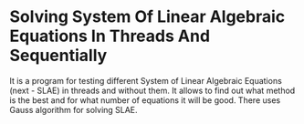 # Solving System Of Linear Algebraic Equations In Threads And Sequentially
It is a program for testing different System of Linear Algebraic Equations (next - SLAE) in threads and without them. It allows to find out what method is the best and for what number of equations it will be good. There uses Gauss algorithm for solving SLAE.
